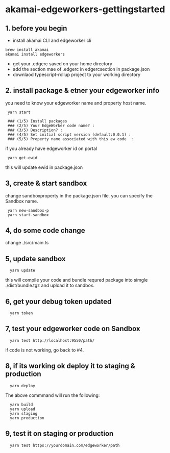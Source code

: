 # akamai-edgeworkers-gettingstarted

## 1. before you begin

+ install akamai CLI and edgeworker cli
```
brew install akamai
akamai install edgeworkers
```
+ get your .edgerc saved on your home directory
+ add the section mae of .edgerc in edgercsection in package.json
+ downlaod typescript-rollup project to your working directory


## 2. install package & etner your edgeworker info

you need to know your edgeworker name and property host name.

~~~
 yarn start

 ### (1/5) Install packages
 ### (2/5) Your EdgeWorker code name? : 
 ### (3/5) Description? : 
 ### (4/5) Set initial script version (default:0.0.1) : 
 ### (5/5) Property name associated with this ew code  : 
~~~

if you already have edgeworker id on portal
~~~
 yarn get-ewid
~~~
this will update ewid in package.json

## 3, create & start sandbox
change sandboxproperty in the package.json file. you can specify the Sandbox name.

~~~
 yarn new-sandbox-p
 yarn start-sandbox
~~~

## 4, do some code change
 change ./src/main.ts


## 5, update sandbox
~~~
  yarn update
~~~
this will compile your code and bundle requred package into simgle ./dist/bundle.tgz
and upload it to sandbox.


## 6, get your debug token updated
~~~
  yarn token
~~~


## 7, test your edgeworker code on Sandbox
~~~
  yarn test http://localhost:9550/path/
~~~

if code is not working, go back to #4.

## 8, if its working ok deploy it to staging & production
~~~
  yarn deploy
~~~

The above commmand will run the following:
~~~
  yarn build
  yarn upload
  yarn staging
  yarn production
~~~

## 9, test it on staging or production
~~~
  yarn test https://yourdomain.com/edgeworker/path
~~~


